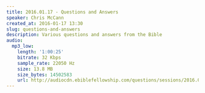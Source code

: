 ```yaml
---
title: 2016.01.17 - Questions and Answers
speaker: Chris McCann
created_at: 2016-01-17 13:30
slug: questions-and-answers
description: Various questions and answers from the Bible
audio:
  mp3_low:
    length: '1:00:25'
    bitrate: 32 Kbps
    sample_rate: 22050 Hz
    size: 13.8 MB
    size_bytes: 14502583
    url: http://audiocdn.ebiblefellowship.com/questions/sessions/2016.01.17_McCann_-_Questions_and_Answers.mp3
---
```


